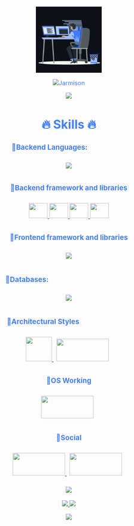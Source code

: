 <p align="center"><img src="animation.gif" width="35%"></p>
<div style=" font-size: medium; color: #447ff7" align=center>

  <img src="https://readme-typing-svg.herokuapp.com?font=Kaushan+Script&size=40&duration=3500&color=447FF7&background=FFFFFF00&center=true&vCenter=true&width=650&height=55&lines=Ola!+Eu+sou+Jarmison+Paiva+%F0%9F%91%8B%F0%9F%8F%BB;Sou+Desenvolvedor+de+Software+%F0%9F%A7%91%F0%9F%8F%BB%E2%80%8D%F0%9F%92%BB;;possuo+2%2B+anos+de+experiência+%F0%9F%93%88;com+backend+Java+%E2%9A%99%EF%B8%8F" alt="Jarmison" width="650" height="55">

<p  align="center">
<img src="https://user-images.githubusercontent.com/73097560/115834477-dbab4500-a447-11eb-908a-139a6edaec5c.gif">             
<br>
  
  
# 🔥 Skills 🔥

### 🔹Backend Languages:ㅤㅤㅤㅤㅤㅤ

<p style="padding:10px;">
    <a href="https://www.java.com" target="_blank"> <img src="https://skills.thijs.gg/icons?i=java,python,go,js,typescript,nodejs"/> </a>
  </a>
</p>

### 🔹Backend framework and libraries
<p style="padding:10px;">
    <a href="https://spring.io/projects/spring-framework" target="_blank"> 
      <img src="https://spring.io/images/projects/spring-framework-640ad1b04f7efa89e0f0f7353e6b5e02.svg?v=2" height=40 width=50 /> 
    </a>
    <a href="https://spring.io/projects/spring-boot" target="_blank"> 
      <img src="https://spring.io/images/projects/spring-boot-7f2e24fb962501672cc91ccd285ed2ba.svg" height=40 width=50 /> 
    </a>
    <a href="https://spring.io/projects/spring-data" target="_blank"> 
      <img src="https://spring.io/images/projects/spring-data-79cc203ed8c54191215a60f9e5dc638f.svg" height=40 width=50 />
    </a>
    <a href="https://spring.io/projects/spring-security" target="_blank"> 
      <img src="https://spring.io/images/projects/spring-security-b712a4cdb778e72eb28b8c55ec39dbd1.svg" height=40 width=50 /> 
  </a>
</p>


  ### 🔹Frontend framework and libraries


 <p style="padding:10px;">
    <a href="https://www.java.com" target="_blank"> <img src="https://skills.thijs.gg/icons?i=vue,angular,next,html,css,bootstrap,jquery"/> </a>
  </a>
</p>

### 🔹Databases:ㅤㅤㅤㅤㅤㅤㅤㅤㅤㅤㅤㅤㅤ
<p style="padding:10px;"> 
    <a style="padding:15px;" href="https://www.mysql.com/" target="_blank"> <img src="https://skills.thijs.gg/icons?i=mongo,sqlite,mysql,postgres"/> </a>
</p>


### 🔹Architectural Stylesㅤㅤㅤㅤㅤㅤㅤㅤ
<p style="padding:10px;"> 
    <a style="padding-right:8px;" href="https://docs.microsoft.com/en-us/azure/architecture/best-practices/api-design" target="_blank"> <img src="https://icon-library.com/images/rest-api-icon/rest-api-icon-8.jpg" height=65 width=70 /> </a>
    <a style="padding-right:8px;" href="https://grpc.io/" target="_blank"> <img src="https://cncf-branding.netlify.app/img/projects/grpc/horizontal/white/grpc-horizontal-white.png" height=60 width=140 /> </a>
</p>


### 🔹OS Working
<p style="padding:10px;"> 
    <a style="padding-right:8px;" href="https://grpc.io/" target="_blank"> <img src="https://skills.thijs.gg/icons?i=linux" height=60 width=140 /> </a>
</p>

### 🔹Social
<p style="padding:10px;"> 
    <a style="padding-right:8px;" href="https://www.linkedin.com/in/jarmison-paiva" target="_blank"> <img src="https://skills.thijs.gg/icons?i=linkedin" height=60 width=140 /> </a>
    <a style="padding-right:8px;" href="https://github.com/FireXtz" target="_blank"> <img src="https://skills.thijs.gg/icons?i=github" height=60 width=140 /> </a>
</p>

<p  align="center">
<img src="https://user-images.githubusercontent.com/73097560/115834477-dbab4500-a447-11eb-908a-139a6edaec5c.gif">             
<br>
  
  
  

  
  <p align="center">
  <a href="https://github.com/FireXtz">
    <img src="https://github-readme-stats.vercel.app/api?username=FireXtz&show_icons=true&theme=github_dark&hide_border=true" />
    <img src="https://github-readme-streak-stats.herokuapp.com/?user=FireXtz&theme=github-dark-blue&hide_border=true" />

[//]: # (    <img src="https://activity-graph.herokuapp.com/graph?username=FireXtz&theme=react-dark" />)
</a>
</p>


<p  align="center">
<img src="https://user-images.githubusercontent.com/73097560/115834477-dbab4500-a447-11eb-908a-139a6edaec5c.gif">             
<br>

</div>






